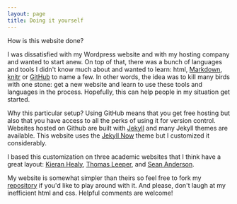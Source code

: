 ```yaml
---
layout: page
title: Doing it yourself
---
```


How is this website done?

I was dissatisfied with my Wordpress website and with my hosting company and wanted to start anew. On top of that, there was a bunch of languages and tools I didn't know much about and wanted to learn: html, [Markdown](http://daringfireball.net/projects/markdown/), [knitr](http://yihui.name/knitr/) or [GitHub](https://github.com/) to name a few. In other words, the idea was to kill many birds with one stone: get a new website and learn to use these tools and languages in the process. Hopefully, this can help people in my situation get started.

Why this particular setup? Using GitHub means that you get free hosting but also that you have access to all the perks of using it for version control. Websites hosted on Github are built with [Jekyll](http://jekyllrb.com/) and many Jekyll themes are available. This website uses the [Jekyll Now](http://www.jekyllnow.com/) theme but I customized it considerably.

I based this customization on three academic websites that I think have a great layout: [Kieran Healy](http://kieranhealy.org/), [Thomas Leeper](http://thomasleeper.com/), and [Sean Anderson](http://seananderson.ca/). 

My website is somewhat simpler than theirs so feel free to fork my [repository](https://github.com/charlesbreton/charlesbreton.github.io) if you'd like to play around with it. And please, don't laugh at my inefficient html and css. Helpful comments are welcome! 

